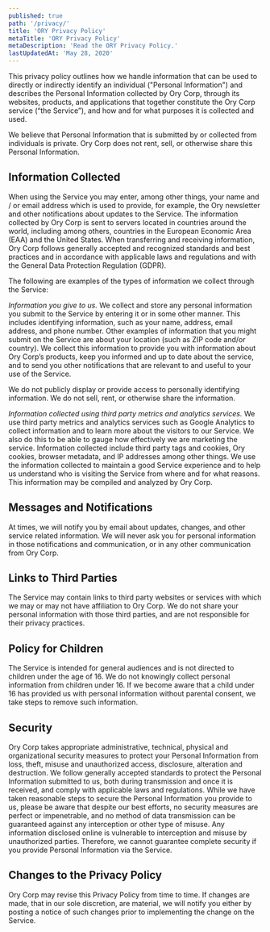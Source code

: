 ```yaml
---
published: true
path: '/privacy/'
title: 'ORY Privacy Policy'
metaTitle: 'ORY Privacy Policy'
metaDescription: 'Read the ORY Privacy Policy.'
lastUpdatedAt: 'May 28, 2020'
---
```


This privacy policy outlines how we handle information that can be used to
directly or indirectly identify an individual ("Personal Information") and
describes the Personal Information collected by Ory Corp, through its websites,
products, and applications that together constitute the Ory Corp service (“the
Service”), and how and for what purposes it is collected and used.

We believe that Personal Information that is submitted by or collected from
individuals is private. Ory Corp does not rent, sell, or otherwise share this
Personal Information.

## Information Collected

When using the Service you may enter, among other things, your name and / or
email address which is used to provide, for example, the Ory newsletter and
other notifications about updates to the Service. The information collected by
Ory Corp is sent to servers located in countries around the world, including
among others, countries in the European Economic Area (EAA) and the United
States. When transferring and receiving information, Ory Corp follows generally
accepted and recognized standards and best practices and in accordance with
applicable laws and regulations and with the General Data Protection Regulation
(GDPR).

The following are examples of the types of information we collect through the
Service:

_Information you give to us._ We collect and store any personal information you
submit to the Service by entering it or in some other manner. This includes
identifying information, such as your name, address, email address, and phone
number. Other examples of information that you might submit on the Service are
about your location (such as ZIP code and/or country). We collect this
information to provide you with information about Ory Corp’s products, keep you
informed and up to date about the service, and to send you other notifications
that are relevant to and useful to your use of the Service.

We do not publicly display or provide access to personally identifying
information. We do not sell, rent, or otherwise share the information.

_Information collected using third party metrics and analytics services._ We use
third party metrics and analytics services such as Google Analytics to collect
information and to learn more about the visitors to our Service. We also do this
to be able to gauge how effectively we are marketing the service. Information
collected include third party tags and cookies, Ory cookies, browser metadata,
and IP addresses among other things. We use the information collected to
maintain a good Service experience and to help us understand who is visiting the
Service from where and for what reasons. This information may be compiled and
analyzed by Ory Corp.

## Messages and Notifications

At times, we will notify you by email about updates, changes, and other service
related information. We will never ask you for personal information in those
notifications and communication, or in any other communication from Ory Corp.

## Links to Third Parties

The Service may contain links to third party websites or services with which we
may or may not have affiliation to Ory Corp. We do not share your personal
information with those third parties, and are not responsible for their privacy
practices.

## Policy for Children

The Service is intended for general audiences and is not directed to children
under the age of 16. We do not knowingly collect personal information from
children under 16. If we become aware that a child under 16 has provided us with
personal information without parental consent, we take steps to remove such
information.

## Security

Ory Corp takes appropriate administrative, technical, physical and
organizational security measures to protect your Personal Information from loss,
theft, misuse and unauthorized access, disclosure, alteration and destruction.
We follow generally accepted standards to protect the Personal Information
submitted to us, both during transmission and once it is received, and comply
with applicable laws and regulations. While we have taken reasonable steps to
secure the Personal Information you provide to us, please be aware that despite
our best efforts, no security measures are perfect or impenetrable, and no
method of data transmission can be guaranteed against any interception or other
type of misuse. Any information disclosed online is vulnerable to interception
and misuse by unauthorized parties. Therefore, we cannot guarantee complete
security if you provide Personal Information via the Service.

## Changes to the Privacy Policy

Ory Corp may revise this Privacy Policy from time to time. If changes are made,
that in our sole discretion, are material, we will notify you either by posting
a notice of such changes prior to implementing the change on the Service.
